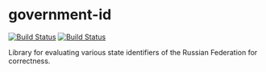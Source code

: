 # government-id
[![Build Status](https://travis-ci.org/andreevlex/government-id.svg?branch=master)](https://travis-ci.org/andreevlex/government-id) [![Build Status](https://ci.appveyor.com/api/projects/status/github/andreevlex/government-id)](https://ci.appveyor.com/api/projects/status/github/andreevlex/government-id)

Library for evaluating various state identifiers of the Russian Federation for correctness.